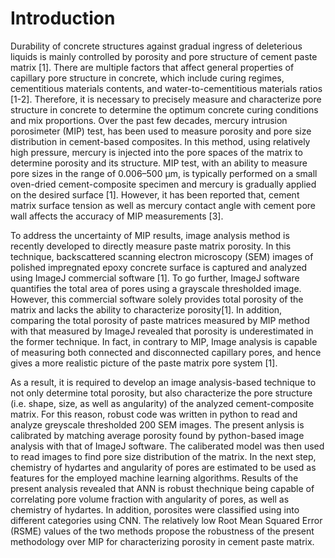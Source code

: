 # Introduction

Durability of concrete structures against gradual ingress of deleterious liquids is mainly controlled by porosity and pore structure of cement paste matrix [1]. There are multiple factors that affect general properties of capillary pore structure in concrete, which include curing regimes, cementitious materials contents, and water-to-cementitious materials ratios [1-2]. Therefore, it is necessary to precisely measure and characterize pore structure in concrete to determine the optimum concrete curing conditions and mix proportions. Over the past few decades, mercury intrusion porosimeter (MIP) test, has been used to measure porosity and pore size distribution in cement-based composites. In this method, using relatively high pressure, mercury is injected into the pore spaces of the matrix to determine porosity and its structure. MIP test, with an ability to measure pore sizes in the range of 0.006–500 µm, is typically performed on a small oven-dried cement-composite specimen and mercury is gradually applied on the desired surface [1]. However, it has been reported that, cement matrix surface tension as well as mercury contact angle with cement pore wall affects the accuracy of MIP
measurements [3].

To address the uncertainty of MIP results, image analysis method is recently developed to directly measure paste matrix porosity. In this technique, backscattered scanning electron microscopy (SEM) images of polished impregnated epoxy concrete surface is captured and analyzed using ImageJ commercial software [1]. To go further, ImageJ software quantifies the total area of pores using a grayscale thresholded image. However, this commercial software solely provides total porosity of the matrix and lacks the ability to characterize porosity[1]. In addition, comparing the total porosity of paste matrices measured by MIP method with that measured by ImageJ revealed that porosity is underestimated in the former technique. In fact, in contrary to MIP, Image analysis is capable of measuring both connected and disconnected capillary pores, and hence gives a more realistic picture of the paste matrix pore system [1].

As a result, it is required to develop an image analysis-based technique to not only determine total porosity, but also characterize the pore structure (i.e. shape, size, as well as angularity) of the analyzed cement-composite matrix. For this reason, robust code was written in python to read and analyze greyscale thresholded 200 SEM images. The present anlysis is calibrated by matching average porosity found by python-based image analysis with that of ImageJ software. The caliberated model was then used to read images to find pore size distribution of the matrix. In the next step, chemistry of hydartes and angularity of pores are estimated to be used as features for the employed machine learning algorithms. Results of the present analysis revealed that ANN is robust thechnique being capable of correlating pore volume fraction with angularity of pores, as well as chemistry of hydartes. In addition, porosites were classified using into different categories using CNN. The relatively low Root Mean Squared Error (RSME) values of the two methods propose the robustness of the present methodology over MIP for characterizing porosity in cement paste matrix.

